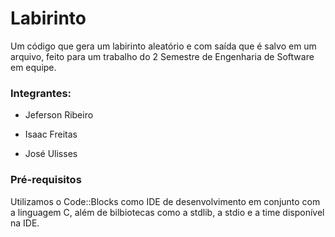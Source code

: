# Labirinto
Um código que gera um labirinto aleatório e com saída que é salvo em um arquivo, feito para um trabalho do 2 Semestre de Engenharia de Software em equipe.

### Integrantes:

- Jeferson Ribeiro

- Isaac Freitas

- José Ulisses


### Pré-requisitos
 Utilizamos o Code::Blocks como IDE de desenvolvimento em conjunto com a linguagem C, além de bilbiotecas como a stdlib, a stdio e a time disponível na IDE.
